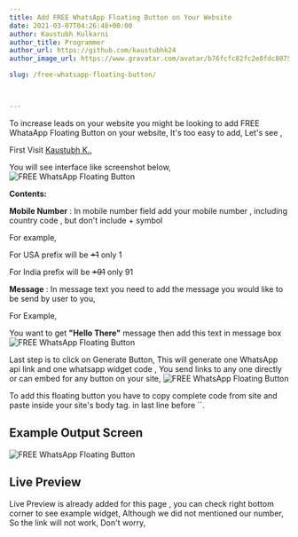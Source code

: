 ```yaml
---
title: Add FREE WhatsApp Floating Button on Your Website
date: 2021-03-07T04:26:48+00:00
author: Kaustubh Kulkarni
author_title: Programmer
author_url: https://github.com/kaustubhk24
author_image_url: https://www.gravatar.com/avatar/b76fcfc82fc2e8fdc8075636f1735f61?s=200

slug: /free-whatsapp-floating-button/



---
```

To increase leads on your website you might be looking to add FREE WhataApp Floating Button on your website, It's too easy to add, Let's see ,

First Visit [Kaustubh K.](https://blog.kaustubh.codes/qpjy),

You will see interface like screenshot below,
![FREE WhatsApp Floating Button](https://www.kaustubh.codes/imgs/wp-content/uploads/2021/03/image-8-1024x460.png) 

**Contents:**

**Mobile Number** : In mobile number field add your mobile number , including country code , but don't include + symbol

For example,

For USA prefix will be ~~+1~~ only 1

For India prefix will be ~~+91~~ only 91

**Message** : In message text you need to add the message you would like to be send by user to you,

For Example,

You want to get **"Hello There"** message then add this text in message box 
![FREE WhatsApp Floating Button](https://www.kaustubh.codes/imgs/wp-content/uploads/2021/03/image-9-1024x328.png) 

Last step is to click on Generate Button, This will generate one WhatsApp api link and one whatsapp widget code , You send links to any one directly or can embed for any button on your site, 
![FREE WhatsApp Floating Button](https://www.kaustubh.codes/imgs/wp-content/uploads/2021/03/image-10-edited.png) 

To add this floating button you have to copy complete code from site and paste inside your site's body tag. in last line before ``.

## Example Output Screen
![FREE WhatsApp Floating Button](https://www.kaustubh.codes/imgs/wp-content/uploads/2021/03/image-11-1024x539.png) 

## Live Preview

Live Preview is already added for this page , you can check right bottom corner to see example widget, Although we did not mentioned our number, So the link will not work, Don't worry,




